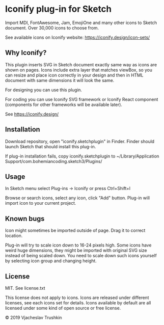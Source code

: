 # Iconify plug-in for Sketch

Import MDI, FontAwesome, Jam, EmojiOne and many other icons to Sketch document. Over 30,000 icons to choose from.

See available icons on Iconify website: https://iconify.design/icon-sets/

## Why Iconify?

This plugin inserts SVG in Sketch document exactly same way as icons are shown on pages. Icons include extra layer that
matches viewBox, so you can resize and place icon correctly in your design and then in HTML document with same dimensions
it will look the same.

For designing you can use this plugin.

For coding you can use Iconify SVG framework or Iconify React component (components for other frameworks will be available later).

See https://iconify.design/

## Installation

Download repository, open "iconify.sketchplugin" in Finder. Finder should launch Sketch that should install this plug-in.

If plug-in installation fails, copy iconify.sketchplugin to ~/Library/Application Support/com.bohemiancoding.sketch3/Plugins/

## Usage

In Sketch menu select Plug-ins -> Iconify
or press Ctrl+Shift+I

Browse or search icons, select any icon, click "Add" button. Plug-in will import icon to your current project.

## Known bugs

Icon might sometimes be imported outside of page. Drag it to correct location.

Plug-in will try to scale icon down to 16-24 pixels high. Some icons have weird huge dimensions, they might be imported with original SVG size instead of being scaled down. You need to scale down such icons yourself by selecting icon group and changing height.

## License

MIT. See license.txt

This license does not apply to icons. Icons are released under different licenses, see each icons set for details.
Icons available by default are all licensed under some kind of open source or free license.

© 2019 Vjacheslav Trushkin
